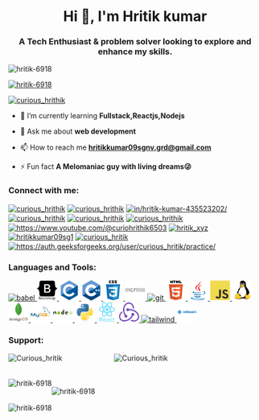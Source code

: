 <h1 align="center">Hi 👋, I'm Hritik kumar</h1>
<h3 align="center">A Tech Enthusiast & problem solver looking to explore and enhance my skills.</h3>

<p align="left"> <img src="https://komarev.com/ghpvc/?username=hritik-6918&label=Profile%20views&color=0e75b6&style=flat" alt="hritik-6918" /> </p>

<p align="left"> <a href="https://github.com/ryo-ma/github-profile-trophy"><img src="https://github-profile-trophy.vercel.app/?username=hritik-6918" alt="hritik-6918" /></a> </p>

<p align="left"> <a href="https://twitter.com/curious_hrithik" target="blank"><img src="https://img.shields.io/twitter/follow/curious_hrithik?logo=twitter&style=for-the-badge" alt="curious_hrithik" /></a> </p>

- 🌱 I’m currently learning **Fullstack,Reactjs,Nodejs**

- 💬 Ask me about **web development**

- 📫 How to reach me **hritikkumar09sgnv.grd@gmail.com**

- ⚡ Fun fact **A Melomaniac guy with living dreams😜**

<h3 align="left">Connect with me:</h3>
<p align="left">
<a href="https://codepen.io/curious_hrithik" target="blank"><img align="center" src="https://raw.githubusercontent.com/rahuldkjain/github-profile-readme-generator/master/src/images/icons/Social/codepen.svg" alt="curious_hrithik" height="30" width="40" /></a>
<a href="https://twitter.com/curious_hrithik" target="blank"><img align="center" src="https://raw.githubusercontent.com/rahuldkjain/github-profile-readme-generator/master/src/images/icons/Social/twitter.svg" alt="curious_hrithik" height="30" width="40" /></a>
<a href="https://linkedin.com/in/in/hritik-kumar-435523202/" target="blank"><img align="center" src="https://raw.githubusercontent.com/rahuldkjain/github-profile-readme-generator/master/src/images/icons/Social/linked-in-alt.svg" alt="in/hritik-kumar-435523202/" height="30" width="40" /></a>
<a href="https://codesandbox.com/curious_hrithik" target="blank"><img align="center" src="https://raw.githubusercontent.com/rahuldkjain/github-profile-readme-generator/master/src/images/icons/Social/codesandbox.svg" alt="curious_hrithik" height="30" width="40" /></a>
<a href="https://fb.com/curious_hrithik" target="blank"><img align="center" src="https://raw.githubusercontent.com/rahuldkjain/github-profile-readme-generator/master/src/images/icons/Social/facebook.svg" alt="curious_hrithik" height="30" width="40" /></a>
<a href="https://instagram.com/curious_hrithik" target="blank"><img align="center" src="https://raw.githubusercontent.com/rahuldkjain/github-profile-readme-generator/master/src/images/icons/Social/instagram.svg" alt="curious_hrithik" height="30" width="40" /></a>
<a href="https://www.youtube.com/c/https://www.youtube.com/@curiohrithik6503" target="blank"><img align="center" src="https://raw.githubusercontent.com/rahuldkjain/github-profile-readme-generator/master/src/images/icons/Social/youtube.svg" alt="https://www.youtube.com/@curiohrithik6503" height="30" width="40" /></a>
<a href="https://www.codechef.com/users/hritik_xyz" target="blank"><img align="center" src="https://cdn.jsdelivr.net/npm/simple-icons@3.1.0/icons/codechef.svg" alt="hritik_xyz" height="30" width="40" /></a>
<a href="https://www.hackerrank.com/hritikkumar09sg1" target="blank"><img align="center" src="https://raw.githubusercontent.com/rahuldkjain/github-profile-readme-generator/master/src/images/icons/Social/hackerrank.svg" alt="hritikkumar09sg1" height="30" width="40" /></a>
<a href="https://www.leetcode.com/curious_hritik" target="blank"><img align="center" src="https://raw.githubusercontent.com/rahuldkjain/github-profile-readme-generator/master/src/images/icons/Social/leet-code.svg" alt="curious_hritik" height="30" width="40" /></a>
<a href="https://auth.geeksforgeeks.org/user/https://auth.geeksforgeeks.org/user/curious_hritik/practice/" target="blank"><img align="center" src="https://raw.githubusercontent.com/rahuldkjain/github-profile-readme-generator/master/src/images/icons/Social/geeks-for-geeks.svg" alt="https://auth.geeksforgeeks.org/user/curious_hritik/practice/" height="30" width="40" /></a>
</p>

<h3 align="left">Languages and Tools:</h3>
<p align="left"> <a href="https://babeljs.io/" target="_blank" rel="noreferrer"> <img src="https://www.vectorlogo.zone/logos/babeljs/babeljs-icon.svg" alt="babel" width="40" height="40"/> </a> <a href="https://getbootstrap.com" target="_blank" rel="noreferrer"> <img src="https://raw.githubusercontent.com/devicons/devicon/master/icons/bootstrap/bootstrap-plain-wordmark.svg" alt="bootstrap" width="40" height="40"/> </a> <a href="https://www.cprogramming.com/" target="_blank" rel="noreferrer"> <img src="https://raw.githubusercontent.com/devicons/devicon/master/icons/c/c-original.svg" alt="c" width="40" height="40"/> </a> <a href="https://www.w3schools.com/cpp/" target="_blank" rel="noreferrer"> <img src="https://raw.githubusercontent.com/devicons/devicon/master/icons/cplusplus/cplusplus-original.svg" alt="cplusplus" width="40" height="40"/> </a> <a href="https://www.w3schools.com/css/" target="_blank" rel="noreferrer"> <img src="https://raw.githubusercontent.com/devicons/devicon/master/icons/css3/css3-original-wordmark.svg" alt="css3" width="40" height="40"/> </a> <a href="https://expressjs.com" target="_blank" rel="noreferrer"> <img src="https://raw.githubusercontent.com/devicons/devicon/master/icons/express/express-original-wordmark.svg" alt="express" width="40" height="40"/> </a> <a href="https://git-scm.com/" target="_blank" rel="noreferrer"> <img src="https://www.vectorlogo.zone/logos/git-scm/git-scm-icon.svg" alt="git" width="40" height="40"/> </a> <a href="https://www.w3.org/html/" target="_blank" rel="noreferrer"> <img src="https://raw.githubusercontent.com/devicons/devicon/master/icons/html5/html5-original-wordmark.svg" alt="html5" width="40" height="40"/> </a> <a href="https://www.java.com" target="_blank" rel="noreferrer"> <img src="https://raw.githubusercontent.com/devicons/devicon/master/icons/java/java-original.svg" alt="java" width="40" height="40"/> </a> <a href="https://developer.mozilla.org/en-US/docs/Web/JavaScript" target="_blank" rel="noreferrer"> <img src="https://raw.githubusercontent.com/devicons/devicon/master/icons/javascript/javascript-original.svg" alt="javascript" width="40" height="40"/> </a> <a href="https://www.linux.org/" target="_blank" rel="noreferrer"> <img src="https://raw.githubusercontent.com/devicons/devicon/master/icons/linux/linux-original.svg" alt="linux" width="40" height="40"/> </a> <a href="https://www.mongodb.com/" target="_blank" rel="noreferrer"> <img src="https://raw.githubusercontent.com/devicons/devicon/master/icons/mongodb/mongodb-original-wordmark.svg" alt="mongodb" width="40" height="40"/> </a> <a href="https://www.mysql.com/" target="_blank" rel="noreferrer"> <img src="https://raw.githubusercontent.com/devicons/devicon/master/icons/mysql/mysql-original-wordmark.svg" alt="mysql" width="40" height="40"/> </a> <a href="https://nodejs.org" target="_blank" rel="noreferrer"> <img src="https://raw.githubusercontent.com/devicons/devicon/master/icons/nodejs/nodejs-original-wordmark.svg" alt="nodejs" width="40" height="40"/> </a> <a href="https://www.python.org" target="_blank" rel="noreferrer"> <img src="https://raw.githubusercontent.com/devicons/devicon/master/icons/python/python-original.svg" alt="python" width="40" height="40"/> </a> <a href="https://reactjs.org/" target="_blank" rel="noreferrer"> <img src="https://raw.githubusercontent.com/devicons/devicon/master/icons/react/react-original-wordmark.svg" alt="react" width="40" height="40"/> </a> <a href="https://redux.js.org" target="_blank" rel="noreferrer"> <img src="https://raw.githubusercontent.com/devicons/devicon/master/icons/redux/redux-original.svg" alt="redux" width="40" height="40"/> </a> <a href="https://tailwindcss.com/" target="_blank" rel="noreferrer"> <img src="https://www.vectorlogo.zone/logos/tailwindcss/tailwindcss-icon.svg" alt="tailwind" width="40" height="40"/> </a> <a href="https://webpack.js.org" target="_blank" rel="noreferrer"> <img src="https://raw.githubusercontent.com/devicons/devicon/d00d0969292a6569d45b06d3f350f463a0107b0d/icons/webpack/webpack-original-wordmark.svg" alt="webpack" width="40" height="40"/> </a> </p>

<h3 align="left">Support:</h3>
<p><a href="https://www.buymeacoffee.com/Curious_hritik"> <img align="left" src="https://cdn.buymeacoffee.com/buttons/v2/default-yellow.png" height="50" width="210" alt="Curious_hritik" /></a><a href="https://ko-fi.com/Curious_hritik"> <img align="left" src="https://cdn.ko-fi.com/cdn/kofi3.png?v=3" height="50" width="210" alt="Curious_hritik" /></a></p><br><br>

<p><img align="left" src="https://github-readme-stats.vercel.app/api/top-langs?username=hritik-6918&show_icons=true&locale=en&layout=compact" alt="hritik-6918" /></p>

<p>&nbsp;<img align="center" src="https://github-readme-stats.vercel.app/api?username=hritik-6918&show_icons=true&locale=en" alt="hritik-6918" /></p>

<p><img align="center" src="https://github-readme-streak-stats.herokuapp.com/?user=hritik-6918&" alt="hritik-6918" /></p>

